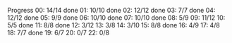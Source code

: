 Progress
00: 14/14 done
01: 10/10 done
02: 12/12 done
03: 7/7   done
04: 12/12 done
05: 9/9   done
06: 10/10 done
07: 10/10 done
08: 5/9
09: 11/12
10: 5/5   done
11: 8/8   done
12: 3/12
13: 3/8
14: 3/10
15: 8/8   done
16: 4/9
17: 4/8
18: 7/7   done
19: 6/7
20: 0/7
22: 0/8


 

